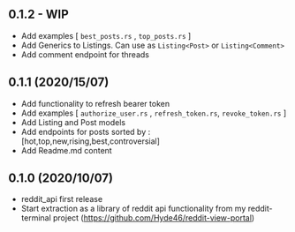 ## 0.1.2 - WIP

- Add examples [ `best_posts.rs` , `top_posts.rs` ]
- Add Generics to Listings. Can use as `Listing<Post>` or `Listing<Comment>`
- Add comment endpoint for threads

## 0.1.1 (2020/15/07)

- Add functionality to refresh bearer token
- Add examples  [ `authorize_user.rs` , `refresh_token.rs`, `revoke_token.rs` ]
- Add Listing and Post models
- Add endpoints for posts sorted by : [hot,top,new,rising,best,controversial]
- Add Readme.md content

## 0.1.0 (2020/10/07)

- reddit_api first release
- Start extraction as a library of reddit api functionality from my reddit-terminal project (https://github.com/Hyde46/reddit-view-portal)